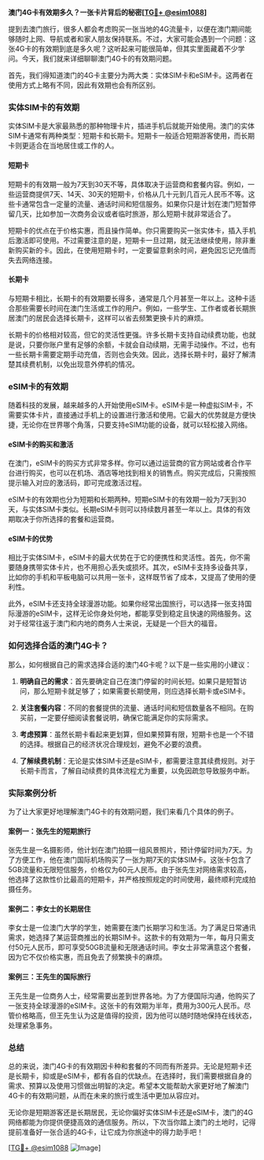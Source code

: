 **澳门4G卡有效期多久？一张卡片背后的秘密[[TG💪+ @esim1088](https://t.me/s/esim1088)]**

提到去澳门旅行，很多人都会考虑购买一张当地的4G流量卡，以便在澳门期间能够随时上网、导航或者和家人朋友保持联系。不过，大家可能会遇到一个问题：这张4G卡的有效期到底是多久呢？这听起来可能很简单，但其实里面藏着不少学问。今天，我们就来详细聊聊澳门4G卡的有效期问题。

首先，我们得知道澳门的4G卡主要分为两大类：实体SIM卡和eSIM卡。这两者在使用方式上略有不同，因此有效期也会有所区别。

### 实体SIM卡的有效期

实体SIM卡是大家最熟悉的那种物理卡片，插进手机后就能开始使用。澳门的实体SIM卡通常有两种类型：短期卡和长期卡。短期卡一般适合短期游客使用，而长期卡则更适合在当地居住或工作的人。

#### 短期卡

短期卡的有效期一般为7天到30天不等，具体取决于运营商和套餐内容。例如，一些运营商提供7天、14天、30天的短期卡，价格从几十元到几百元人民币不等。这些卡通常包含一定量的流量、通话时间和短信服务。如果你只是计划在澳门短暂停留几天，比如参加一次商务会议或者临时旅游，那么短期卡就非常适合了。

短期卡的优点在于价格实惠，而且操作简单。你只需要购买一张实体卡，插入手机后激活即可使用。不过需要注意的是，短期卡一旦过期，就无法继续使用，除非重新购买新的卡。因此，在使用短期卡时，一定要留意剩余时间，避免因忘记充值而失去网络连接。

#### 长期卡

与短期卡相比，长期卡的有效期要长得多，通常是几个月甚至一年以上。这种卡适合那些需要长时间在澳门生活或工作的用户。例如，一些学生、工作者或者长期旅居澳门的居民会选择长期卡，这样可以省去频繁更换卡片的麻烦。

长期卡的价格相对较高，但它的灵活性更强。许多长期卡支持自动续费功能，也就是说，只要你账户里有足够的余额，卡就会自动续期，无需手动操作。不过，也有一些长期卡需要定期手动充值，否则也会失效。因此，选择长期卡时，最好了解清楚其续费机制，以免出现意外停机的情况。

### eSIM卡的有效期

随着科技的发展，越来越多的人开始使用eSIM卡。eSIM卡是一种虚拟SIM卡，不需要实体卡片，直接通过手机上的设置进行激活和使用。它最大的优势就是方便快捷，无论你在世界哪个角落，只要支持eSIM功能的设备，就可以轻松接入网络。

#### eSIM卡的购买和激活

在澳门，eSIM卡的购买方式非常多样。你可以通过运营商的官方网站或者合作平台进行购买，也可以在机场、酒店等地找到相关的销售点。购买完成后，只需按照提示输入对应的激活码，即可完成激活过程。

eSIM卡的有效期也分为短期和长期两种。短期eSIM卡的有效期一般为7天到30天，与实体SIM卡类似。长期eSIM卡则可以持续数月甚至一年以上。具体的有效期取决于你所选择的套餐和运营商。

#### eSIM卡的优势

相比于实体SIM卡，eSIM卡的最大优势在于它的便携性和灵活性。首先，你不需要随身携带实体卡片，也不用担心丢失或损坏。其次，eSIM卡支持多设备共享，比如你的手机和平板电脑可以共用一张卡，这样既节省了成本，又提高了使用的便利性。

此外，eSIM卡还支持全球漫游功能。如果你经常出国旅行，可以选择一张支持国际漫游的eSIM卡，这样无论你身处何地，都能享受到稳定且快速的网络服务。这对于经常往返于澳门和内地的商务人士来说，无疑是一个巨大的福音。

### 如何选择合适的澳门4G卡？

那么，如何根据自己的需求选择合适的澳门4G卡呢？以下是一些实用的小建议：

1. **明确自己的需求**：首先要确定自己在澳门停留的时间长短。如果只是短暂访问，那么短期卡就足够了；如果需要长期使用，则应选择长期卡或eSIM卡。

2. **关注套餐内容**：不同的套餐提供的流量、通话时间和短信数量各不相同。在购买前，一定要仔细阅读套餐说明，确保它能满足你的实际需求。

3. **考虑预算**：虽然长期卡看起来更划算，但如果预算有限，短期卡也是一个不错的选择。根据自己的经济状况合理规划，避免不必要的浪费。

4. **了解续费机制**：无论是实体SIM卡还是eSIM卡，都需要注意其续费规则。对于长期卡而言，了解自动续费的具体流程尤为重要，以免因疏忽导致服务中断。

### 实际案例分析

为了让大家更好地理解澳门4G卡的有效期问题，我们来看几个具体的例子。

#### 案例一：张先生的短期旅行

张先生是一名摄影师，他计划在澳门拍摄一组风景照片，预计停留时间为7天。为了方便工作，他在澳门国际机场购买了一张为期7天的实体SIM卡。这张卡包含了5GB流量和无限短信服务，价格仅为60元人民币。由于张先生对网络需求较高，他选择了这款性价比最高的短期卡，并严格按照规定的时间使用，最终顺利完成拍摄任务。

#### 案例二：李女士的长期居住

李女士是一位澳门大学的学生，她需要在澳门长期学习和生活。为了满足日常通讯需求，她选择了某运营商推出的长期SIM卡。这款卡的有效期为一年，每月只需支付50元人民币，即可享受50GB流量和无限通话时间。李女士非常满意这个套餐，因为它不仅价格实惠，而且免去了频繁换卡的麻烦。

#### 案例三：王先生的国际旅行

王先生是一位商务人士，经常需要出差到世界各地。为了方便国际沟通，他购买了一张支持全球漫游的eSIM卡。这张卡的有效期为半年，费用为300元人民币。尽管价格略高，但王先生认为这是值得的投资，因为他可以随时随地保持在线状态，处理紧急事务。

### 总结

总的来说，澳门4G卡的有效期因卡种和套餐的不同而有所差异。无论是短期卡还是长期卡，抑或是eSIM卡，都有各自的优缺点。在选择时，我们需要根据自身的需求、预算以及使用习惯做出明智的决定。希望本文能帮助大家更好地了解澳门4G卡的有效期问题，从而在未来的旅行或生活中更加从容应对。

无论你是短期游客还是长期居民，无论你偏好实体SIM卡还是eSIM卡，澳门的4G网络都能为你提供便捷高效的通信服务。所以，下次当你踏上澳门的土地时，记得提前准备好一张合适的4G卡，让它成为你旅途中的得力助手吧！

[[TG💪+ @esim1088](https://t.me/s/esim1088) ![Image](https://i.postimg.cc/4NQfJmqS/Snipaste-2025-05-13-00-14-12.png)]